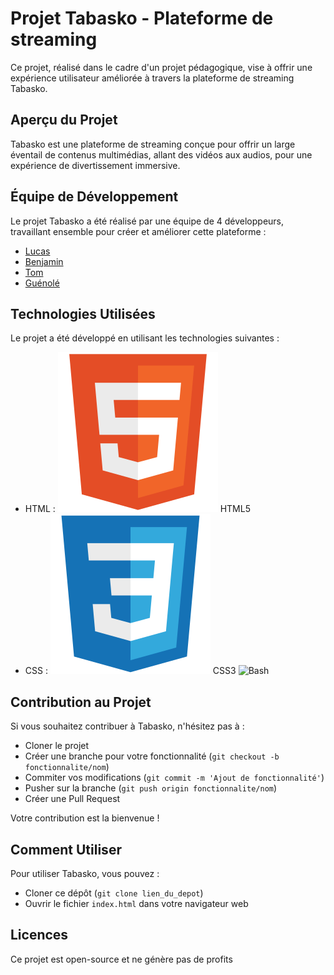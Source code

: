 # Projet Tabasko - Plateforme de streaming

Ce projet, réalisé dans le cadre d'un projet pédagogique, vise à offrir une expérience utilisateur améliorée à travers la plateforme de streaming Tabasko.

## Aperçu du Projet

Tabasko est une plateforme de streaming conçue pour offrir un large éventail de contenus multimédias, allant des vidéos aux audios, pour une expérience de divertissement immersive.

## Équipe de Développement

Le projet Tabasko a été réalisé par une équipe de 4 développeurs, travaillant ensemble pour créer et améliorer cette plateforme :

- [Lucas](https://github.com/LucasOtw)
- [Benjamin](https://github.com/SnoozyUWU)
- [Tom](https://github.com/awkaze)
- [Guénolé](https://github.com/Serraph54i)

## Technologies Utilisées

Le projet a été développé en utilisant les technologies suivantes :
- HTML : ![HTML5](https://raw.githubusercontent.com/devicons/devicon/master/icons/html5/html5-original.svg) HTML5
- CSS : ![CSS3](https://raw.githubusercontent.com/devicons/devicon/master/icons/css3/css3-original.svg) CSS3
![Bash](https://img.shields.io/badge/bash-%23CDCDCE.svg?style=for-the-badge&logo=gnubash&logoColor=1B1B1F)


## Contribution au Projet

Si vous souhaitez contribuer à Tabasko, n'hésitez pas à :
- Cloner le projet
- Créer une branche pour votre fonctionnalité (`git checkout -b fonctionnalite/nom`)
- Commiter vos modifications (`git commit -m 'Ajout de fonctionnalité'`)
- Pusher sur la branche (`git push origin fonctionnalite/nom`)
- Créer une Pull Request

Votre contribution est la bienvenue !

## Comment Utiliser

Pour utiliser Tabasko, vous pouvez :
- Cloner ce dépôt (`git clone lien_du_depot`)
- Ouvrir le fichier `index.html` dans votre navigateur web

## Licences

Ce projet est open-source et ne génère pas de profits

